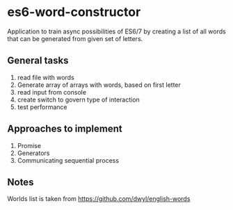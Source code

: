 # es6-word-constructor

Application to train async possibilities of ES6/7 by creating a list of all words that can be generated from given set of letters.

General tasks
---------------
1. read file with words
2. Generate array of arrays with words, based on first letter
3. read input from console
4. create switch to govern type of interaction
5. test performance


Approaches to implement
---------------
1. Promise
2. Generators
3. Communicating sequential process

Notes
---------------
Worlds list is taken from https://github.com/dwyl/english-words
